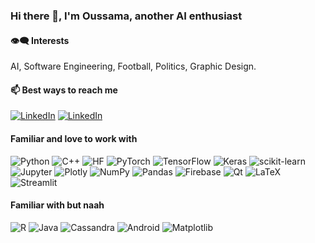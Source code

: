 ### Hi there 👋, I'm Oussama, another AI enthusiast

<!--
**ohidaoui/ohidaoui** is a ✨ _special_ ✨ repository because its `README.md` (this file) appears on your GitHub profile.

Here are some ideas to get you started:

- 🔭 I’m currently working on ...
- 🌱 I’m currently learning ...
- 👯 I’m looking to collaborate on ...
- 🤔 I’m looking for help with ...
- 💬 Ask me about ...
- 📫 How to reach me: ...
- 😄 Pronouns: ...
- ⚡ Fun fact: ...
-->

#### 👁️‍🗨️ Interests  
  AI, Software Engineering, Football, Politics, Graphic Design.

#### 📫 Best ways to reach me
  [![LinkedIn](https://img.shields.io/badge/LinkedIn-%230077B5.svg?logo=linkedin&logoColor=white)](https://www.linkedin.com/in/oussama-hidaoui/) [![LinkedIn](https://img.shields.io/badge/Gmail-D14836?logo=gmail&logoColor=white)](mailto:ou.hidaoui@gmail.com)

<!--
![ohidaoui's GitHub stats](https://github-readme-stats.vercel.app/api?username=ohidaoui&show_icons=true&theme=dracula&hide=stars,issues,prs)
-->
<!--
![ohidaoui's GitHub stats](https://github-readme-streak-stats.herokuapp.com/?user=ohidaoui&theme=dracula&hide_border=false)
-->
<!--
![Top Langs](https://github-readme-stats.vercel.app/api/top-langs/?username=ohidaoui&theme=dracula&hide=jupyter%20notebook,qmake)
-->
<!--
![Top Langs](https://github-readme-stats.vercel.app/api/top-langs/?username=ohidaoui&theme=dracula&include_all_commits=true&count_private=true&layout=compact&hide=jupyter%20notebook,qmake)
-->


#### Familiar and love to work with
![Python](https://img.shields.io/badge/Python-3776AB?style=for-the-badge&logo=python&logoColor=white) ![C++](https://img.shields.io/badge/c++-%2300599C.svg?style=for-the-badge&logo=java&logoColor=white) ![HF](https://img.shields.io/badge/%F0%9F%A4%97-Hugging%20Face-yellow?style=for-the-badge) ![PyTorch](https://img.shields.io/badge/PyTorch-%23EE4C2C.svg?style=for-the-badge&logo=PyTorch&logoColor=white) ![TensorFlow](https://img.shields.io/badge/TensorFlow-%23FF6F00.svg?style=for-the-badge&logo=TensorFlow&logoColor=white) ![Keras](https://img.shields.io/badge/Keras-%23D00000.svg?style=for-the-badge&logo=Keras&logoColor=white) ![scikit-learn](https://img.shields.io/badge/scikit--learn-%23F7931E.svg?style=for-the-badge&logo=scikit-learn&logoColor=white) ![Jupyter](https://img.shields.io/badge/Jupyter-gray?style=for-the-badge&logo=Jupyter) ![Plotly](https://img.shields.io/badge/Plotly-%233F4F75.svg?style=for-the-badge&logo=plotly&logoColor=white) ![NumPy](https://img.shields.io/badge/numpy-%23013243.svg?style=for-the-badge&logo=numpy&logoColor=white) ![Pandas](https://img.shields.io/badge/pandas-%23150458.svg?style=for-the-badge&logo=pandas&logoColor=white) ![Firebase](https://img.shields.io/badge/firebase-%23039BE5.svg?style=for-the-badge&logo=firebase) ![Qt](https://img.shields.io/badge/Qt-%23217346.svg?style=for-the-badge&logo=Qt&logoColor=white) ![LaTeX](https://img.shields.io/badge/latex-%23008080.svg?style=for-the-badge&logo=latex&logoColor=white) ![Streamlit](https://img.shields.io/badge/streamlit-EF3939.svg?style=for-the-badge&logo=streamlit&logoColor=white) 

#### Familiar with but naah
![R](https://img.shields.io/badge/r-%23276DC3.svg?style=for-the-badge&logo=r&logoColor=white) ![Java](https://img.shields.io/badge/Java-ED8B00?style=for-the-badge&logo=openjdk&logoColor=white) ![Cassandra](https://img.shields.io/badge/Cassandra-1287B1?style=for-the-badge&logo=apache%20cassandra&logoColor=white) ![Android](https://img.shields.io/badge/Android-3DDC84?style=for-the-badge&logo=android&logoColor=white) ![Matplotlib](https://img.shields.io/badge/Matplotlib-%23ffffff.svg?style=for-the-badge&logo=matplotlib&logoColor=black)
